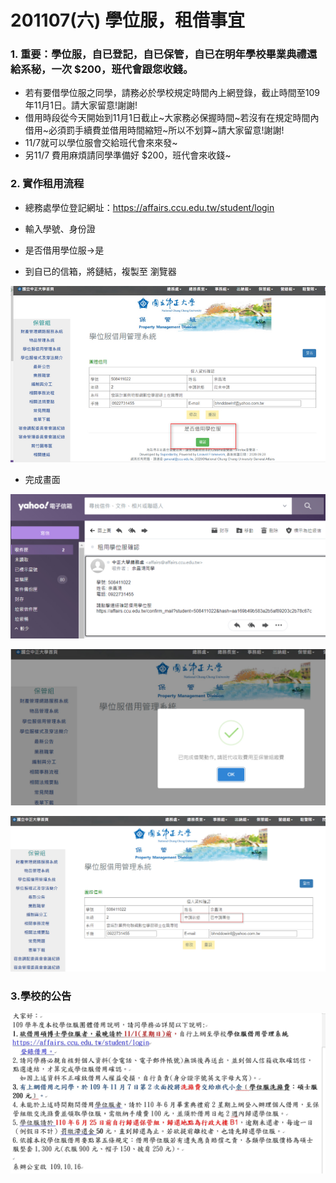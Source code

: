 # 201107(六) 學位服，租借事宜

### 1. 重要：學位服，自已登記，自已保管，自已在明年學校畢業典禮還給系秘，一次 $200，班代會跟您收錢。



- 若有要借學位服之同學，請務必於學校規定時間內上網登錄，截止時間至109年11月1日。請大家留意!謝謝!
- 借用時段從今天開始到11月1日截止~大家務必保握時間~若沒有在規定時間內借用~必須罰手續費並借用時間縮短~所以不划算~請大家留意!謝謝!
- 11/7就可以學位服會交給班代會來來發~
- 另11/7 費用麻煩請同學準備好 $200，班代會來收錢~

### 2. 實作租用流程


- 總務處學位登記網址：https://affairs.ccu.edu.tw/student/login
- 輸入學號、身份證
- 是否借用學位服→是



- 到自已的信箱，將鏈結，複製至 瀏覽器

![](08.jpg)


- 完成畫面

![](09.jpg)

![](11.jpg)

![](10.jpg)

### 3.學校的公告

![](07.jpg)
